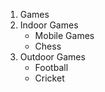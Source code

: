 1. Games
  1. Indoor Games
     * Mobile Games
     * Chess
  2. Outdoor Games
     * Football
     * Cricket
